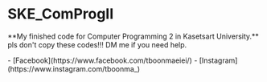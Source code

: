 # SKE_ComProgII
<p>
**My finished code for Computer Programming 2 in Kasetsart University.**
<br>
pls don't copy these codes!!!
DM me if you need help.</p>
- [Facebook](https://www.facebook.com/tboonmaeiei/)
- [Instagram](https://www.instagram.com/tboonma_)
